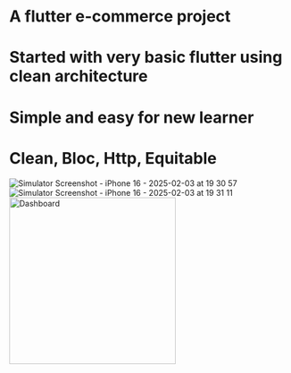 # A flutter e-commerce project
# Started with very basic flutter using clean architecture
# Simple and easy for new learner
# Clean, Bloc, Http, Equitable

![Simulator Screenshot - iPhone 16 - 2025-02-03 at 19 30 57](https://github.com/user-attachments/assets/e68afc85-ec6d-4f20-b8f8-b3d17c86e9cb)
![Simulator Screenshot - iPhone 16 - 2025-02-03 at 19 31 11](https://github.com/user-attachments/assets/cd917547-8427-4b57-9233-dc81cd0c9675)
<img width="298" alt="Dashboard" src="https://github.com/user-attachments/assets/ae5f50a2-9d20-4ddd-8379-254e7c44002c" />


